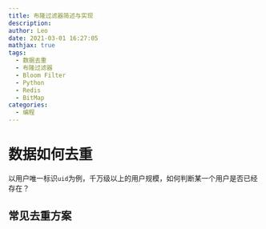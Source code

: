 ```yaml
---
title: 布隆过滤器简述与实现
description: 
author: Leo
date: 2021-03-01 16:27:05
mathjax: true
tags:
  - 数据去重
  - 布隆过滤器
  - Bloom Filter
  - Python
  - Redis
  - BitMap
categories:
  - 编程
---
```


# 数据如何去重

以用户唯一标识`uid`为例，千万级以上的用户规模，如何判断某一个用户是否已经存在？

## 常见去重方案


